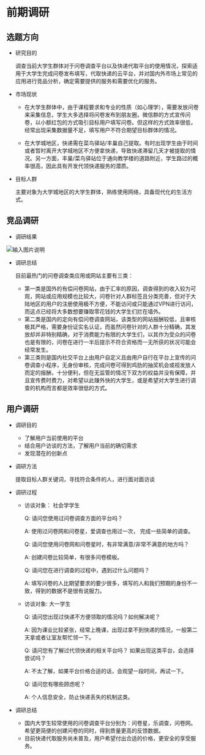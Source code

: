 # 前期调研

## 选题方向

- 研究目的

  调查当前大学生群体对于问卷调查平台以及快递代取平台的使用情况，探索适用于大学生完成问卷发布填写，代取快递的云平台，并对国内外市场上常见的应用进行竞品分析，确定需要提供的服务和需要优化的服务。

- 市场现状
  
  - 在大学生群体中，由于课程要求和专业的性质（如心理学），需要发放问卷来采集信息，学生大多选择将问卷发布到朋友圈，微信群的方式宣传问卷，以小额红包的方式吸引目标用户填写问卷。但这样的方式效率很低，经常出现采集数据量不足，填写用户不符合期望目标群体的情况。
  
  - 在大学城地区，快递需在菜鸟驿站/丰巢自己提取。有时出现学生由于时间或者暂时离开大学城地区不方便拿快递，导致快递滞留几天才被提取的情况。另一方面，丰巢/菜鸟驿站位于通向教学楼的道路附近，学生路过的概率很高，因此具有开发代领快递服务的潜质。
  

- 目标人群

  主要对象为大学城地区的大学生群体，熟练使用网络，具备现代化的生活方式。

## 竞品调研

- 调研结果

![输入图片说明](https://gitee.com/uploads/images/2019/0427/133857_17b04605_2165057.png "屏幕截图.png")

- 调研总结

    目前最热门的问卷调查类应用或网站主要有三类：
  - 第一类是国外的有偿问卷网站，由于汇率的原因，调查得到的收入较为可观，网站或应用规模也比较大，问卷针对人群标签且分类完善，但对于大陆地区的用户的注册使用极不方便，不能访问或只能通过VPN进行访问，而这点已经将大多数想要赚取零花钱的大学生们拦在墙外。
  - 第二类是国内的定向有偿问卷调查网站，该类型的网站报酬较低，且审核极其严格，需要身份证实名认证，而虽然问卷针对的人群十分精确，其发放却并非特别精确，对于消费能力有限的大学生们，以其作为受众的问卷也是有限的，问卷在进行一半后提示不符合资格而一无所获的状况可能会经常发生。
  - 第三类则是国内社交平台上由用户自定义且由用户自行在平台上宣传的问卷调查小程序，无身份审核，完成问卷可得到鸡肋的抽奖机会或视发放人而定的报酬，十分便利，但在无监管的情况下双方的权益并没有保障，并且宣传费时费力，对希望以此赚外快的大学生，或是希望对大学生进行调查的机构而言都是效率很低的方式。

## 用户调研

- 调研目的
 
    - 了解用户当前使用的平台
    - 结合用户访谈的方法，了解用户当前的确切需求
    - 发现潜在的创新点
  
- 调研方法

  提取目标人群关键词，寻找符合条件的人，进行面对面访谈
  
- 调研过程
  
  - 访谈对象： 社会学学生
  
    Q: 请问您使用过问卷调查方面的平台吗？
    
    A: 使用过问卷网和问卷星，爱调查也用过一次， 完成一些简单的调查。
    
    Q: 请问您使用问卷网和问卷星时，有非常满意/非常不满意的地方吗？
    
    A: 创建问卷比较简单，有很多问卷模板。
    
    Q: 请问您在进行调查的过程中，遇到过什么问题吗？
    
    A: 填写问卷的人比期望要求的要少很多，填写的人和我们预期的身份不一致，得到的数据不是很有说服力。
    
  - 访谈对象:  大一学生
  
    Q: 请问您出现过快递不方便领取的情况吗？如何解决呢？
    
    A: 因为课业比较紧张，经常上晚课，出现过拿不到快递的情况，一般第二天拿或者让室友帮忙领一下。
    
    Q: 请问您有了解过代领快递的相关平台吗？ 如果出现这类平台，会选择尝试吗？
    
    A: 不太了解，如果平台价格合适的话，会观望一段时间，再试一下。
    
    Q: 请问您有哪些顾虑呢？
    
    A: 个人信息安全，防止快递丢失的机制这类。
    
- 调研总结
  
  - 国内大学生较常使用的问卷调查平台分别为：问卷星，乐调查，问卷网。希望更简便的创建问卷的同时，得到质量更高的反馈数据。
  - 目前快递代取服务尚未普及，用户希望付出合适的价格，更安全的享受服务。
  

